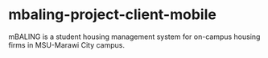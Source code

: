 # mbaling-project-client-mobile
mBALING is a student housing management system for on-campus housing firms in MSU-Marawi City campus.
